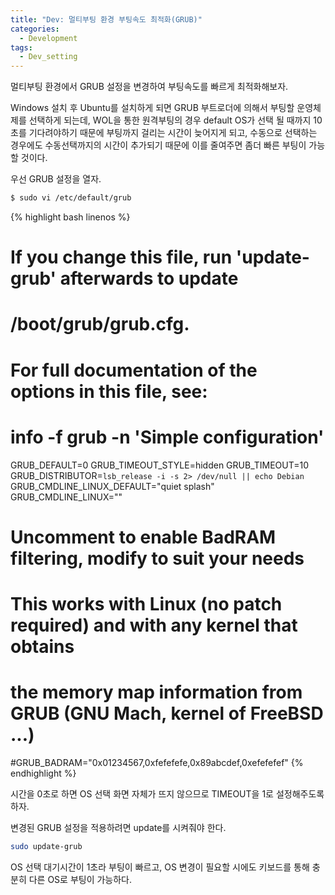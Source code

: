 ```yaml
---
title: "Dev: 멀티부팅 환경 부팅속도 최적화(GRUB)"
categories:
  - Development
tags:
  - Dev_setting
---
```


멀티부팅 환경에서 GRUB 설정을 변경하여 부팅속도를 빠르게 최적화해보자.

<!--more-->

Windows 설치 후 Ubuntu를 설치하게 되면 GRUB 부트로더에 의해서 부팅할 운영체제를 선택하게 되는데, WOL을 통한 원격부팅의 경우 default OS가 선택 될 때까지 10초를 기다려야하기 때문에 부팅까지 걸리는 시간이 늦어지게 되고, 수동으로 선택하는 경우에도 수동선택까지의 시간이 추가되기 때문에 이를 줄여주면 좀더 빠른 부팅이 가능할 것이다.

우선 GRUB 설정을 열자.

```bash
$ sudo vi /etc/default/grub
```

{% highlight bash linenos %}
# If you change this file, run 'update-grub' afterwards to update
# /boot/grub/grub.cfg.
# For full documentation of the options in this file, see:
#   info -f grub -n 'Simple configuration'

GRUB_DEFAULT=0
GRUB_TIMEOUT_STYLE=hidden
GRUB_TIMEOUT=10
GRUB_DISTRIBUTOR=`lsb_release -i -s 2> /dev/null || echo Debian`
GRUB_CMDLINE_LINUX_DEFAULT="quiet splash"
GRUB_CMDLINE_LINUX=""

# Uncomment to enable BadRAM filtering, modify to suit your needs
# This works with Linux (no patch required) and with any kernel that obtains
# the memory map information from GRUB (GNU Mach, kernel of FreeBSD ...)
#GRUB_BADRAM="0x01234567,0xfefefefe,0x89abcdef,0xefefefef"
{% endhighlight %}

시간을 0초로 하면 OS 선택 화면 자체가 뜨지 않으므로 TIMEOUT을 1로 설정해주도록 하자.

변경된 GRUB 설정을 적용하려면 update를 시켜줘야 한다.

```bash
sudo update-grub
```

OS 선택 대기시간이 1초라 부팅이 빠르고, OS 변경이 필요할 시에도 키보드를 통해 충분히 다른 OS로 부팅이 가능하다.